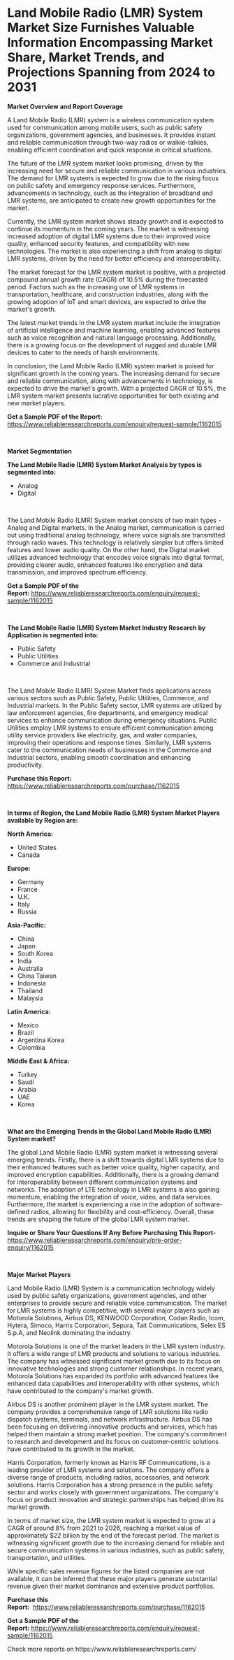 <p><h1>Land Mobile Radio (LMR) System Market Size Furnishes Valuable Information Encompassing Market Share, Market Trends, and Projections Spanning from 2024 to 2031</h1></p><p><strong>Market Overview and Report Coverage</strong></p>
<p><p>A Land Mobile Radio (LMR) system is a wireless communication system used for communication among mobile users, such as public safety organizations, government agencies, and businesses. It provides instant and reliable communication through two-way radios or walkie-talkies, enabling efficient coordination and quick response in critical situations.</p><p>The future of the LMR system market looks promising, driven by the increasing need for secure and reliable communication in various industries. The demand for LMR systems is expected to grow due to the rising focus on public safety and emergency response services. Furthermore, advancements in technology, such as the integration of broadband and LMR systems, are anticipated to create new growth opportunities for the market.</p><p>Currently, the LMR system market shows steady growth and is expected to continue its momentum in the coming years. The market is witnessing increased adoption of digital LMR systems due to their improved voice quality, enhanced security features, and compatibility with new technologies. The market is also experiencing a shift from analog to digital LMR systems, driven by the need for better efficiency and interoperability.</p><p>The market forecast for the LMR system market is positive, with a projected compound annual growth rate (CAGR) of 10.5% during the forecasted period. Factors such as the increasing use of LMR systems in transportation, healthcare, and construction industries, along with the growing adoption of IoT and smart devices, are expected to drive the market's growth.</p><p>The latest market trends in the LMR system market include the integration of artificial intelligence and machine learning, enabling advanced features such as voice recognition and natural language processing. Additionally, there is a growing focus on the development of rugged and durable LMR devices to cater to the needs of harsh environments.</p><p>In conclusion, the Land Mobile Radio (LMR) system market is poised for significant growth in the coming years. The increasing demand for secure and reliable communication, along with advancements in technology, is expected to drive the market's growth. With a projected CAGR of 10.5%, the LMR system market presents lucrative opportunities for both existing and new market players.</p></p>
<p><strong>Get a Sample PDF of the Report:</strong> <a href="https://www.reliableresearchreports.com/enquiry/request-sample/1162015">https://www.reliableresearchreports.com/enquiry/request-sample/1162015</a></p>
<p>&nbsp;</p>
<p><strong>Market Segmentation</strong></p>
<p><strong>The Land Mobile Radio (LMR) System Market Analysis by types is segmented into:</strong></p>
<p><ul><li>Analog</li><li>Digital</li></ul></p>
<p>&nbsp;</p>
<p><p>The Land Mobile Radio (LMR) System market consists of two main types - Analog and Digital markets. In the Analog market, communication is carried out using traditional analog technology, where voice signals are transmitted through radio waves. This technology is relatively simpler but offers limited features and lower audio quality. On the other hand, the Digital market utilizes advanced technology that encodes voice signals into digital format, providing clearer audio, enhanced features like encryption and data transmission, and improved spectrum efficiency.</p></p>
<p><strong>Get a Sample PDF of the Report:</strong>&nbsp;<a href="https://www.reliableresearchreports.com/enquiry/request-sample/1162015">https://www.reliableresearchreports.com/enquiry/request-sample/1162015</a></p>
<p>&nbsp;</p>
<p><strong>The Land Mobile Radio (LMR) System Market Industry Research by Application is segmented into:</strong></p>
<p><ul><li>Public Safety</li><li>Public Utilities</li><li>Commerce and Industrial</li></ul></p>
<p>&nbsp;</p>
<p><p>The Land Mobile Radio (LMR) System Market finds applications across various sectors such as Public Safety, Public Utilities, Commerce, and Industrial markets. In the Public Safety sector, LMR systems are utilized by law enforcement agencies, fire departments, and emergency medical services to enhance communication during emergency situations. Public Utilities employ LMR systems to ensure efficient communication among utility service providers like electricity, gas, and water companies, improving their operations and response times. Similarly, LMR systems cater to the communication needs of businesses in the Commerce and Industrial sectors, enabling smooth coordination and enhancing productivity.</p></p>
<p><strong>Purchase this Report:</strong>&nbsp; <a href="https://www.reliableresearchreports.com/purchase/1162015">https://www.reliableresearchreports.com/purchase/1162015</a></p>
<p>&nbsp;</p>
<p><strong>In terms of Region, the Land Mobile Radio (LMR) System Market Players available by Region are:</strong></p>
<p>
    <p> <strong> North America: </strong>
        <ul>
            <li>United States</li>
            <li>Canada</li>
        </ul>
        </p> 
    <p> <strong> Europe: </strong>
        <ul>
            <li>Germany</li>
            <li>France</li>
            <li>U.K.</li>
            <li>Italy</li>
            <li>Russia</li>
        </ul>
        </p> 
    <p> <strong> Asia-Pacific: </strong>
        <ul>
            <li>China</li>
            <li>Japan</li>
            <li>South Korea</li>
            <li>India</li>
            <li>Australia</li>
            <li>China Taiwan</li>
            <li>Indonesia</li>
            <li>Thailand</li>
            <li>Malaysia</li>
        </ul>
        </p> 
    <p> <strong> Latin America: </strong>
        <ul>
            <li>Mexico</li>
            <li>Brazil</li>
            <li>Argentina Korea</li>
            <li>Colombia</li>
        </ul>
        </p> 
    <p> <strong> Middle East & Africa: </strong>
        <ul>
            <li>Turkey</li>
            <li>Saudi</li>
            <li>Arabia</li>
            <li>UAE</li>
            <li>Korea</li>
        </ul>
    </p>
    </p>
<p>&nbsp;</p>
<p><strong>What are the Emerging Trends in the Global Land Mobile Radio (LMR) System market?</strong></p>
<p><p>The global Land Mobile Radio (LMR) system market is witnessing several emerging trends. Firstly, there is a shift towards digital LMR systems due to their enhanced features such as better voice quality, higher capacity, and improved encryption capabilities. Additionally, there is a growing demand for interoperability between different communication systems and networks. The adoption of LTE technology in LMR systems is also gaining momentum, enabling the integration of voice, video, and data services. Furthermore, the market is experiencing a rise in the adoption of software-defined radios, allowing for flexibility and cost-efficiency. Overall, these trends are shaping the future of the global LMR system market.</p></p>
<p><strong>Inquire or Share Your Questions If Any Before Purchasing This Report</strong>- <a href="https://www.reliableresearchreports.com/enquiry/pre-order-enquiry/1162015">https://www.reliableresearchreports.com/enquiry/pre-order-enquiry/1162015</a></p>
<p>&nbsp;</p>
<p><strong>Major Market Players</strong></p>
<p><p>Land Mobile Radio (LMR) System is a communication technology widely used by public safety organizations, government agencies, and other enterprises to provide secure and reliable voice communication. The market for LMR systems is highly competitive, with several major players such as Motorola Solutions, Airbus DS, KENWOOD Corporation, Codan Radio, Icom, Hytera, Simoco, Harris Corporation, Sepura, Tait Communications, Selex ES S.p.A, and Neolink dominating the industry.</p><p>Motorola Solutions is one of the market leaders in the LMR system industry. It offers a wide range of LMR products and solutions to various industries. The company has witnessed significant market growth due to its focus on innovative technologies and strong customer relationships. In recent years, Motorola Solutions has expanded its portfolio with advanced features like enhanced data capabilities and interoperability with other systems, which have contributed to the company's market growth.</p><p>Airbus DS is another prominent player in the LMR system market. The company provides a comprehensive range of LMR solutions like radio dispatch systems, terminals, and network infrastructure. Airbus DS has been focusing on delivering innovative products and services, which has helped them maintain a strong market position. The company's commitment to research and development and its focus on customer-centric solutions have contributed to its growth in the market.</p><p>Harris Corporation, formerly known as Harris RF Communications, is a leading provider of LMR systems and solutions. The company offers a diverse range of products, including radios, accessories, and network solutions. Harris Corporation has a strong presence in the public safety sector and works closely with government organizations. The company's focus on product innovation and strategic partnerships has helped drive its market growth.</p><p>In terms of market size, the LMR system market is expected to grow at a CAGR of around 8% from 2021 to 2026, reaching a market value of approximately $22 billion by the end of the forecast period. The market is witnessing significant growth due to the increasing demand for reliable and secure communication systems in various industries, such as public safety, transportation, and utilities.</p><p>While specific sales revenue figures for the listed companies are not available, it can be inferred that these major players generate substantial revenue given their market dominance and extensive product portfolios.</p></p>
<p><strong>Purchase this Report:</strong>&nbsp;&nbsp;<a href="https://www.reliableresearchreports.com/purchase/1162015">https://www.reliableresearchreports.com/purchase/1162015</a></p>
<p></p>
<p><strong>Get a Sample PDF of the Report:</strong>&nbsp;<a href="https://www.reliableresearchreports.com/enquiry/request-sample/1162015">https://www.reliableresearchreports.com/enquiry/request-sample/1162015</a></p>
<p>Check more reports on https://www.reliableresearchreports.com/</p>